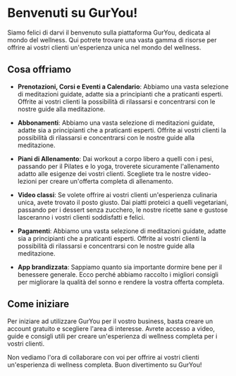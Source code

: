 # Benvenuti su GurYou!

Siamo felici di darvi il benvenuto sulla piattaforma GurYou, dedicata al mondo del wellness. Qui potrete trovare una vasta gamma di risorse per offrire ai vostri clienti un'esperienza unica nel mondo del wellness.

## Cosa offriamo

* **Prenotazioni, Corsi e Eventi a Calendario**: Abbiamo una vasta selezione di meditazioni guidate, adatte sia a principianti che a praticanti esperti. Offrite ai vostri clienti la possibilità di rilassarsi e concentrarsi con le nostre guide alla meditazione.

* **Abbonamenti**: Abbiamo una vasta selezione di meditazioni guidate, adatte sia a principianti che a praticanti esperti. Offrite ai vostri clienti la possibilità di rilassarsi e concentrarsi con le nostre guide alla meditazione.

* **Piani di Allenamento**: Dai workout a corpo libero a quelli con i pesi, passando per il Pilates e lo yoga, troverete sicuramente l'allenamento adatto alle esigenze dei vostri clienti. Scegliete tra le nostre video-lezioni per creare un'offerta completa di allenamento.

* **Video classi**: Se volete offrire ai vostri clienti un'esperienza culinaria unica, avete trovato il posto giusto. Dai piatti proteici a quelli vegetariani, passando per i dessert senza zucchero, le nostre ricette sane e gustose lasceranno i vostri clienti soddisfatti e felici.

* **Pagamenti**: Abbiamo una vasta selezione di meditazioni guidate, adatte sia a principianti che a praticanti esperti. Offrite ai vostri clienti la possibilità di rilassarsi e concentrarsi con le nostre guide alla meditazione.

* **App brandizzata**: Sappiamo quanto sia importante dormire bene per il benessere generale. Ecco perché abbiamo raccolto i migliori consigli per migliorare la qualità del sonno e rendere la vostra offerta completa.

## Come iniziare

Per iniziare ad utilizzare GurYou per il vostro business, basta creare un account gratuito e scegliere l'area di interesse. Avrete accesso a video, guide e consigli utili per creare un'esperienza di wellness completa per i vostri clienti.

Non vediamo l'ora di collaborare con voi per offrire ai vostri clienti un'esperienza di wellness completa. Buon divertimento su GurYou!

